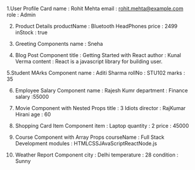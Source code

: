 1.User Profile Card
name : Rohit Mehta
email : rohit.mehta@example.com
role : Admin

2. Product Details
productName : Bluetooth HeadPhones
price : 2499
inStock : true

3. Greeting Components
name : Sneha

4. Blog Post Component
title : Getting Started with React
author : Kunal Verma
content : React is a javascript library for building user.

5.Student MArks Component
name : Aditi Sharma
rollNo : STU102
marks : 35

6. Employee Salary Component
name : Rajesh Kumr
department : Finance
salary :55000

7. Movie Component with Nested Props
title : 3 Idiots
director : RajKumar Hirani
age : 60

8. Shopping Card Item Component
item : Laptop
quantity : 2
price : 45000

9. Course Component with Array Props
courseName : Full Stack Development
modules : HTMLCSSJAvaScriptReactNode.js

10. Weather Report Component
city : Delhi
temperature : 28
condition : Sunny
